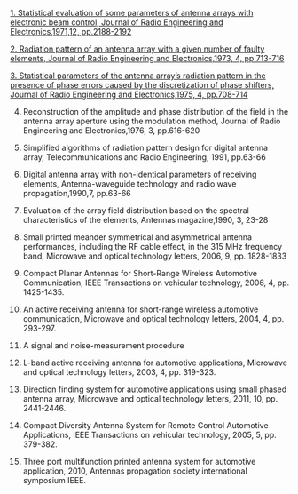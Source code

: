 [1. Statistical evaluation of some parameters of antenna arrays with electronic beam control, Journal of Radio Engineering and Electronics,1971,12, pp.2188-2192](https://github.com/victenna/My-web/blob/main/Papers/1_Statistical%20evaluation%20of%20some%20parameters....pdf)

[2. Radiation pattern of an antenna array with a given number of faulty elements, Journal of Radio Engineering and Electronics,1973, 4, pp.713-716](https://github.com/victenna/My-web/blob/main/Papers/2_Radiation%20pattern%20of%20array%20with%20a%20given%20number%20of%20faulty%20elements.pdf)

[3. Statistical parameters of the antenna array’s radiation pattern in the presence of phase errors caused by the discretization of phase shifters, Journal of Radio Engineering and Electronics,1975, 4, pp.708-714](https://github.com/victenna/My-web/blob/main/Papers/3_Statistical%20parameters%20of%20the%20antenna.pdf)

4. Reconstruction of the amplitude and phase distribution of the field in the antenna array aperture using the modulation method, Journal of Radio Engineering and Electronics,1976, 3, pp.616-620

5. Simplified algorithms of radiation pattern design for digital antenna array, Telecommunications and Radio Engineering, 1991, pp.63-66

6. Digital antenna array with non-identical parameters of receiving elements, Аntenna-waveguide technology and radio wave propagation,1990,7, pp.63-66

7. Evaluation of the array field distribution based on the spectral characteristics of the elements, Antennas magazine,1990, 3, 23-28

8. Small printed meander symmetrical and asymmetrical antenna performances, including the RF cable effect, in the 315 MHz frequency band, Microwave and optical technology letters, 2006, 9, pp. 1828-1833

9. Compact Planar Antennas for Short-Range Wireless Automotive Communication, IEEE Transactions on vehicular technology, 2006, 4, pp. 1425-1435.

10. An active receiving antenna for short-range wireless automotive communication, Microwave and optical technology letters, 2004, 4, pp. 293-297.

11. A signal and noise-measurement procedure

12. L-band active receiving antenna for automotive applications, Microwave and optical technology letters, 2003, 4, pp. 319-323.

13. Direction finding system for automotive applications using small phased antenna array, Microwave and optical technology letters, 2011, 10, pp. 2441-2446.

14. Compact Diversity Antenna System for Remote Control Automotive Applications, IEEE Transactions on vehicular technology, 2005, 5, pp. 379-382.

15. Three port multifunction printed antenna system for automotive application, 2010, Antennas propagation society international symposium IEEE.
